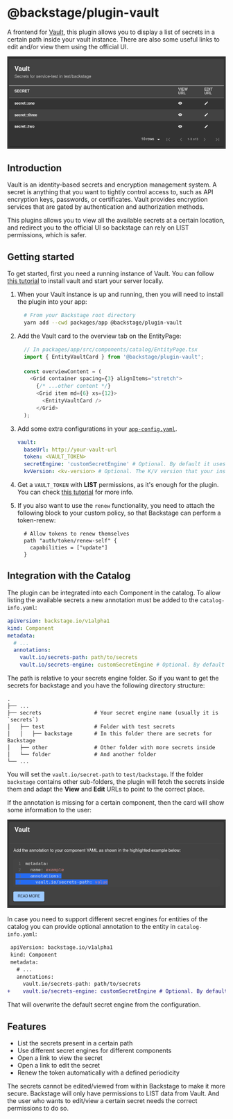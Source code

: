 # @backstage/plugin-vault

A frontend for [Vault](https://www.vaultproject.io/), this plugin allows you to display a list of secrets in a certain path inside your vault instance. There are also some useful links to edit and/or view them using the official UI.

![Screenshot of the vault plugin table](images/vault-table.png)

## Introduction

Vault is an identity-based secrets and encryption management system. A secret is anything that you want to tightly control access to, such as API encryption keys, passwords, or certificates. Vault provides encryption services that are gated by authentication and authorization methods.

This plugins allows you to view all the available secrets at a certain location, and redirect you to the official UI so backstage can rely on LIST permissions, which is safer.

## Getting started

To get started, first you need a running instance of Vault. You can follow [this tutorial](https://learn.hashicorp.com/tutorials/vault/getting-started-intro?in=vault/getting-started) to install vault and start your server locally.

1. When your Vault instance is up and running, then you will need to install the plugin into your app:

   ```bash
     # From your Backstage root directory
     yarn add --cwd packages/app @backstage/plugin-vault
   ```

2. Add the Vault card to the overview tab on the EntityPage:

   ```typescript
     // In packages/app/src/components/catalog/EntityPage.tsx
     import { EntityVaultCard } from '@backstage/plugin-vault';

     const overviewContent = (
       <Grid container spacing={3} alignItems="stretch">
         {/* ...other content */}
         <Grid item md={6} xs={12}>
           <EntityVaultCard />
         </Grid>
     );
   ```

3. Add some extra configurations in your [`app-config.yaml`](https://github.com/backstage/backstage/blob/master/app-config.yaml).

   ```yaml
   vault:
     baseUrl: http://your-vault-url
     token: <VAULT_TOKEN>
     secretEngine: 'customSecretEngine' # Optional. By default it uses 'secrets'. Can be overwritten by the annotation of the entity
     kvVersion: <kv-version> # Optional. The K/V version that your instance is using. The available options are '1' or '2'
   ```

4. Get a `VAULT_TOKEN` with **LIST** permissions, as it's enough for the plugin. You can check [this tutorial](https://learn.hashicorp.com/tutorials/vault/tokens) for more info.

5. If you also want to use the `renew` functionality, you need to attach the following block to your custom policy, so that Backstage can perform a token-renew:
   ```
     # Allow tokens to renew themselves
     path "auth/token/renew-self" {
       capabilities = ["update"]
     }
   ```

## Integration with the Catalog

The plugin can be integrated into each Component in the catalog. To allow listing the available secrets a new annotation must be added to the `catalog-info.yaml`:

```yaml
apiVersion: backstage.io/v1alpha1
kind: Component
metadata:
  # ...
  annotations:
    vault.io/secrets-path: path/to/secrets
    vault.io/secrets-engine: customSecretEngine # Optional. By default it uses the 'secretEngine' value from your app-config.
```

The path is relative to your secrets engine folder. So if you want to get the secrets for backstage and you have the following directory structure:

    .
    ├── ...
    ├── secrets                 # Your secret engine name (usually it is `secrets`)
    │   ├── test                # Folder with test secrets
    │   │   ├── backstage       # In this folder there are secrets for Backstage
    │   ├── other               # Other folder with more secrets inside
    │   └── folder              # And another folder
    └── ...

You will set the `vault.io/secret-path` to `test/backstage`. If the folder `backstage` contains other sub-folders, the plugin will fetch the secrets inside them and adapt the **View** and **Edit** URLs to point to the correct place.

If the annotation is missing for a certain component, then the card will show some information to the user:

![Screenshot of the vault plugin with missing annotation](images/annotation-missing.png)

In case you need to support different secret engines for entities of the catalog you can provide optional annotation to the entity in `catalog-info.yaml`:

```diff
 apiVersion: backstage.io/v1alpha1
 kind: Component
 metadata:
   # ...
   annotations:
     vault.io/secrets-path: path/to/secrets
+    vault.io/secrets-engine: customSecretEngine # Optional. By default it uses 'secertEngine' value from configuration.
```

That will overwrite the default secret engine from the configuration.

## Features

- List the secrets present in a certain path
- Use different secret engines for different components
- Open a link to view the secret
- Open a link to edit the secret
- Renew the token automatically with a defined periodicity

The secrets cannot be edited/viewed from within Backstage to make it more secure. Backstage will only have permissions to LIST data from Vault. And the user who wants to edit/view a certain secret needs the correct permissions to do so.
